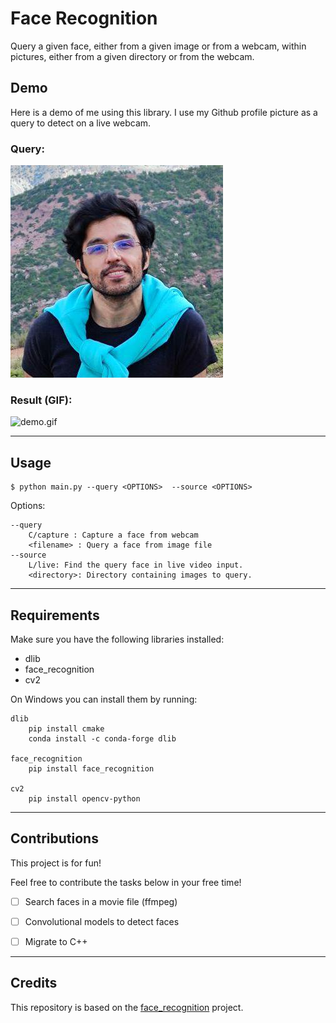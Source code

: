 # Face Recognition
Query a given face, either from a given image or from a webcam, within pictures, either from a given directory or from the webcam.

## Demo
<!-- include demo gif -->
Here is a demo of me using this library. I use my Github profile picture as a query to detect on a live webcam.
### Query:
![](./sk7w4tch3r.jpg)
### Result (GIF):
![demo.gif](./demo.gif)


<hr>

## Usage

```
$ python main.py --query <OPTIONS>  --source <OPTIONS> 
```

Options:

```
--query
    C/capture : Capture a face from webcam
    <filename> : Query a face from image file
--source
    L/live: Find the query face in live video input.
    <directory>: Directory containing images to query.
```


<hr>

## Requirements
Make sure you have the following libraries installed:

- dlib
- face_recognition
- cv2

On Windows you can install them by running:
```
dlib
    pip install cmake
    conda install -c conda-forge dlib

face_recognition
    pip install face_recognition

cv2
    pip install opencv-python
```

<hr>

## Contributions
This project is for fun! 

Feel free to contribute the tasks below in your free time!
- [ ] Search faces in a movie file (ffmpeg)
- [ ] Convolutional models to detect faces
- [ ] Migrate to C++



<hr>

## Credits
This repository is based on the [face_recognition](https://github.com/ageitgey/face_recognition) project.
